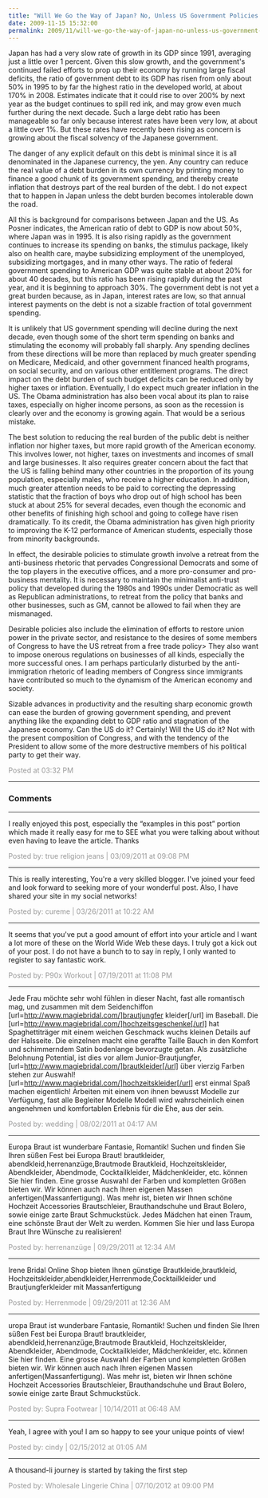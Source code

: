 ```yaml
---
title: "Will We Go the Way of Japan? No, Unless US Government Policies Discourage Growth-Becker"
date: 2009-11-15 15:32:00
permalink: 2009/11/will-we-go-the-way-of-japan-no-unless-us-government-policies-discourage-growth-becker.html
---
```

Japan has had a very slow rate of growth in its GDP since 1991, averaging just a little over 1 percent. Given this slow growth, and the government's continued failed efforts to prop up their economy by running large fiscal deficits, the ratio of government debt to its GDP has risen from only about 50% in 1995 to by far the highest ratio in the developed world, at about 170% in 2008. Estimates indicate that it could rise to over 200% by next year as the budget continues to spill red ink, and may grow even much further during the next decade. Such a large debt ratio has been manageable so far only because interest rates have been very low, at about a little over 1%. But these rates have recently been rising as concern is growing about the fiscal solvency of the Japanese government.

The danger of any explicit default on this debt is minimal since it is all denominated in the Japanese currency, the yen. Any country can reduce the real value of a debt burden in its own currency by printing money to finance a good chunk of its government spending, and thereby create inflation that destroys part of the real burden of the debt. I do not expect that to happen in Japan unless the debt burden becomes intolerable down the road.

All this is background for comparisons between Japan and the US. As Posner indicates, the American ratio of debt to GDP is now about 50%, where Japan was in 1995. It is also rising rapidly as the government continues to increase its spending on banks, the stimulus package, likely also on health care, maybe subsidizing employment of the unemployed, subsidizing mortgages, and in many other ways. The ratio of federal government spending to American GDP was quite stable at about 20% for about 40 decades, but this ratio has been rising rapidly during the past year, and it is beginning to approach 30%. The government debt is not yet a great burden because, as in Japan, interest rates are low, so that annual interest payments on the debt is not a sizable fraction of total government spending. 

It is unlikely that US government spending will decline during the next decade, even though some of the short term spending on banks and stimulating the economy will probably fall sharply. Any spending declines from these directions will be more than replaced by much greater spending on Medicare, Medicaid, and other government financed health programs, on social security, and on various other entitlement programs. The direct impact on the debt burden of such budget deficits can be reduced only by higher taxes or inflation. Eventually, I do expect much greater inflation in the US. The Obama administration has also been vocal about its plan to raise taxes, especially on higher income persons, as soon as the recession is clearly over and the economy is growing again. That would be a serious mistake.

The best solution to reducing the real burden of the public debt is neither inflation nor higher taxes, but more rapid growth of the American economy. This involves lower, not higher, taxes on investments and incomes of small and large businesses.  It also requires greater concern about the fact that the US is falling behind many other countries in the proportion of its young population, especially males, who receive a higher education. In addition, much greater attention needs to be paid to correcting the depressing statistic that the fraction of boys who drop out of high school has been stuck at about 25% for several decades, even though the economic and other benefits of finishing high school and going to college have risen dramatically. To its credit, the Obama administration has given high priority to improving the K-12 performance of American students, especially those from minority backgrounds.

In effect, the desirable policies to stimulate growth involve a retreat from the anti-business rhetoric that pervades Congressional Democrats and some of the top players in the executive offices, and a more pro-consumer and pro-business mentality. It is necessary to maintain the minimalist anti-trust policy that developed during the 1980s and 1990s under Democratic as well as Republican administrations, to retreat from the policy that banks and other businesses, such as GM, cannot be allowed to fail when they are mismanaged. 

Desirable policies also include the elimination of efforts to restore union power in the private sector, and resistance to the desires of some members of Congress to have the US retreat from a free trade policy> They also want to impose onerous regulations on businesses of all kinds, especially the more successful ones. I am perhaps particularly disturbed by the anti-immigration rhetoric of leading members of Congress since immigrants have contributed so much to the dynamism of the American economy and society.

Sizable advances in productivity and the resulting sharp economic growth can ease the burden of growing government spending, and prevent anything like the expanding debt to GDP ratio and stagnation of the Japanese economy. Can the US do it? Certainly! Will the US do it? Not with the present composition of Congress, and with the tendency of the President to allow some of the more destructive members of his political party to get their way.

<span style="color:#999">Posted at 03:32 PM</span>

<!-- more -->

---

### Comments

---

I really enjoyed this post, especially the “examples in this post” portion which made it really easy for me to SEE what you were talking about without even having to leave the article. Thanks


<span style="color:#999">Posted by: true religion jeans | 03/09/2011 at 09:08 PM</span>

---

This is really interesting, You're a very skilled blogger. I've joined your feed and look forward to seeking more of your wonderful post. Also, I have shared your site in my social networks!

<span style="color:#999">Posted by: cureme | 03/26/2011 at 10:22 AM</span>

---

It seems that you've put a good amount of effort into your article and I want a lot more of these on the World Wide Web these days. I truly got a kick out of your post. I do not have a bunch to to say in reply, I only wanted to register to say fantastic work.


<span style="color:#999">Posted by: P90x Workout | 07/19/2011 at 11:08 PM</span>

---

Jede Frau möchte sehr wohl fühlen in dieser Nacht, fast alle romantisch mag, und zusammen mit dem Seidenchiffon [url=http://www.magiebridal.com/]brautjungfer kleider[/url] im Baseball. Die [url=http://www.magiebridal.com/]hochzeitsgeschenke[/url] hat Spaghettiträger mit einem weichen Geschmack wuchs kleinen Details auf der Halsseite. Die einzelnen macht eine geraffte Taille Bauch in den Komfort und schimmerndem Satin bodenlange bevorzugte getan. Als zusätzliche Belohnung Potential, ist dies vor allem Junior-Brautjungfer, [url=http://www.magiebridal.com/]brautkleider[/url] über vierzig Farben stehen zur Auswahl! [url=http://www.magiebridal.com/]hochzeitskleider[/url] erst einmal Spaß machen eigentlich! Arbeiten mit einem von ihnen bewusst Modelle zur Verfügung, fast alle Begleiter Modelle Modell wird wahrscheinlich einen angenehmen und komfortablen Erlebnis für die Ehe, aus der sein.

<span style="color:#999">Posted by: wedding | 08/02/2011 at 04:17 AM</span>

---

Europa Braut ist wunderbare Fantasie, Romantik! Suchen und finden Sie Ihren süßen Fest bei Europa Braut! brautkleider, abendkleid,herrenanzüge,Brautmode Brautkleid, Hochzeitskleider, Abendkleider, Abendmode, Cocktailkleider, Mädchenkleider, etc. können Sie hier finden. Eine grosse Auswahl der Farben und kompletten Größen bieten wir. Wir können auch nach Ihren eigenen Massen anfertigen(Massanfertigung). Was mehr ist, bieten wir Ihnen schöne Hochzeit Accessories Brautschleier, Brauthandschuhe und Braut Bolero, sowie einige zarte Braut Schmuckstück. Jedes Mädchen hat einen Traum, eine schönste Braut der Welt zu werden. Kommen Sie hier und lass Europa Braut Ihre Wünsche zu realisieren!

<span style="color:#999">Posted by: herrenanzüge | 09/29/2011 at 12:34 AM</span>

---

Irene Bridal Online Shop bieten Ihnen günstige Brautkleide,brautkleid, Hochzeitskleider,abendkleider,Herrenmode,Cocktailkleider und Brautjungferkleider mit Massanfertigung 

<span style="color:#999">Posted by: Herrenmode | 09/29/2011 at 12:36 AM</span>

---

uropa Braut ist wunderbare Fantasie, Romantik! Suchen und finden Sie Ihren süßen Fest bei Europa Braut! brautkleider, abendkleid,herrenanzüge,Brautmode Brautkleid, Hochzeitskleider, Abendkleider, Abendmode, Cocktailkleider, Mädchenkleider, etc. können Sie hier finden. Eine grosse Auswahl der Farben und kompletten Größen bieten wir. Wir können auch nach Ihren eigenen Massen anfertigen(Massanfertigung). Was mehr ist, bieten wir Ihnen schöne Hochzeit Accessories Brautschleier, Brauthandschuhe und Braut Bolero, sowie einige zarte Braut Schmuckstück. 

<span style="color:#999">Posted by: Supra Footwear | 10/14/2011 at 06:48 AM</span>

---

Yeah, I agree with you! I am so happy to see your unique points of view!

<span style="color:#999">Posted by: cindy | 02/15/2012 at 01:05 AM</span>

---

A thousand-li journey is started by taking the first step


<span style="color:#999">Posted by: Wholesale Lingerie China | 07/10/2012 at 09:00 PM</span>